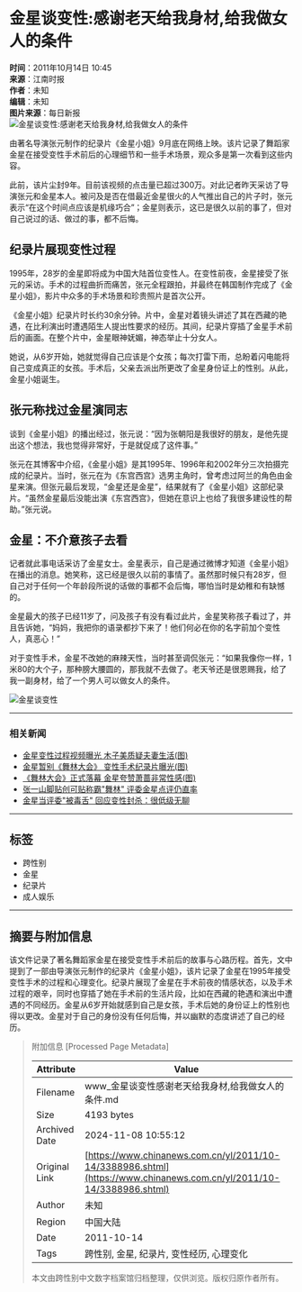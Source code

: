 # 金星谈变性:感谢老天给我身材,给我做女人的条件

**时间**：2011年10月14日 10:45  
**来源**：江南时报  
**作者**：未知  
**编辑**：未知  
**图片来源**：每日新报  
![金星谈变性:感谢老天给我身材,给我做女人的条件](http://www.chinanews.com/fileftp/2010/04/2010-04-23/U76P4T47D13180F981DT20100423110629.jpg)

由著名导演张元制作的纪录片《金星小姐》9月底在网络上映。该片记录了舞蹈家金星在接受变性手术前后的心理细节和一些手术场景，观众多是第一次看到这些内容。

此前，该片尘封9年。目前该视频的点击量已超过300万。对此记者昨天采访了导演张元和金星本人。被问及是否在借最近金星很火的人气推出自己的片子时，张元表示“在这个时间点应该是机缘巧合”；金星则表示，这已是很久以前的事了，但对自己说过的话、做过的事，都不后悔。　　

## 纪录片展现变性过程

1995年，28岁的金星即将成为中国大陆首位变性人。在变性前夜，金星接受了张元的采访。手术的过程曲折而痛苦，张元全程跟拍，并最终在韩国制作完成了《金星小姐》，影片中众多的手术场景和珍贵照片是首次公开。

《金星小姐》纪录片时长约30余分钟。片中，金星对着镜头讲述了其在西藏的艳遇，在比利演出时遭遇陌生人提出性要求的经历。其间，纪录片穿插了金星手术前后的画面。在整个片中，金星眼神妩媚，神态举止十分女人。

她说，从6岁开始，她就觉得自己应该是个女孩；每次打雷下雨，总盼着闪电能将自己变成真正的女孩。手术后，父亲去派出所更改了金星身份证上的性别。从此，金星小姐诞生。

## 张元称找过金星演同志

谈到《金星小姐》的播出经过，张元说：“因为张朝阳是我很好的朋友，是他先提出这个想法，我也觉得非常好，于是就促成了这件事。”

张元在其博客中介绍，《金星小姐》是其1995年、1996年和2002年分三次拍摄完成的纪录片。当时，张元在为《东宫西宫》选男主角时，曾考虑过阿兰的角色由金星来演。但张元最后发现，“金星还是金星”，结果就有了《金星小姐》这部纪录片。“虽然金星最后没能出演《东宫西宫》，但她在意识上也给了我很多建设性的帮助。”张元说。

## 金星：不介意孩子去看

记者就此事电话采访了金星女士。金星表示，自己是通过微博才知道《金星小姐》在播出的消息。她笑称，这已经是很久以前的事情了。虽然那时候只有28岁，但自己对于任何一个年龄段所说的话做的事都不会后悔，哪怕当时是幼稚和有缺憾的。

金星最大的孩子已经11岁了，问及孩子有没有看过此片，金星笑称孩子看过了，并且告诉她，“妈妈，我把你的语录都抄下来了！他们何必在你的名字前加个变性人，真恶心！”

对于变性手术，金星不改她的麻辣天性，当时甚至调侃张元：“如果我像你一样，1米80的大个子，那种膀大腰圆的，那我就不去做了。老天爷还是很恩赐我，给了我一副身材，给了一个男人可以做女人的条件。

![金星谈变性](http://www.chinanews.com/fileftp/2010/04/2010-04-23/U76P4T47D13180F979DT20100423112440.jpg)

---

### 相关新闻
- [金星变性过程视频曝光 木子美质疑夫妻生活(图)](http://www.chinanews.com/yl/2011/10-13/3386959.shtml)
- [金星暂别《舞林大会》 变性手术纪录片曝光(图)](http://www.chinanews.com/yl/2011/10-11/3380072.shtml)
- [《舞林大会》正式落幕 金星夸赞萧蔷非常性感(图)](http://www.chinanews.com/yl/2011/10-10/3376817.shtml)
- [张一山脚贴创可贴称霸"舞林" 评委金星点评仍直率](http://www.chinanews.com/yl/2011/10-10/3376781.shtml)
- [金星当评委"被毒舌" 回应变性封杀：很低级无聊](http://www.chinanews.com/yl/2011/09-30/3365612.shtml)

---

## 标签
- 跨性别
- 金星
- 纪录片
- 成人娱乐

---

## 摘要与附加信息

<!-- tcd_abstract -->
该文件记录了著名舞蹈家金星在接受变性手术前后的故事与心路历程。首先，文中提到了一部由导演张元制作的纪录片《金星小姐》，该片记录了金星在1995年接受变性手术的过程和心理变化。纪录片展现了金星在手术前夜的情感状态，以及手术过程的艰辛，同时也穿插了她在手术前的生活片段，比如在西藏的艳遇和演出中遭遇的不同经历。金星从6岁开始就感到自己是女孩，手术后她的身份证上的性别也得以更改。金星对于自己的身份没有任何后悔，并以幽默的态度讲述了自己的经历。
<!-- tcd_abstract_end -->

> 附加信息 [Processed Page Metadata]
>
> | Attribute       | Value                                  |
> |-----------------|----------------------------------------|
> | Filename        | www_金星谈变性感谢老天给我身材,给我做女人的条件.md                             |
> | Size            | 4193 bytes                           |
> | Archived Date   | 2024-11-08 10:55:12                             |
> | Original Link   | [https://www.chinanews.com.cn/yl/2011/10-14/3388986.shtml](https://www.chinanews.com.cn/yl/2011/10-14/3388986.shtml)                       |
> | Author          | 未知                               |
> | Region          | 中国大陆                               |
> | Date            | 2011-10-14                                 |
> | Tags            | 跨性别, 金星, 纪录片, 变性经历, 心理变化                                 |
>
> 本文由跨性别中文数字档案馆归档整理，仅供浏览。版权归原作者所有。
>